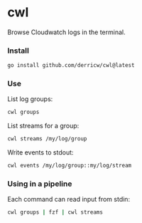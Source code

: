 # cwl

Browse Cloudwatch logs in the terminal.

### Install

```bash
go install github.com/derricw/cwl@latest
```

### Use

List log groups:
```bash
cwl groups
```

List streams for a group:
```bash
cwl streams /my/log/group
```

Write events to stdout:
```bash
cwl events /my/log/group::my/log/stream
```

### Using in a pipeline

Each command can read input from stdin:
```bash
cwl groups | fzf | cwl streams
```
